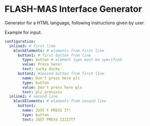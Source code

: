 # FLASH-MAS Interface Generator
Generator for a HTML language, following instructions given by user.

Example for input:
```yaml
configuration:
  inline3: # first line
    blockElements: # elements from first line
      button1: # first button from line
        type: button # element type must be specified
        value: Press here!
        text: sucky ducky
      button2: #second button from first line
        name: Don't press here pls
        type: button
        value: Don't press here pls
        text: plz presssss
  inline2: # second line
    blockElements: # elements from second line
      button1:
        name: JUST F PRESS IT!
        type: button
        text: JUST PRESS IIIITTT
```
